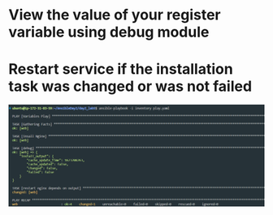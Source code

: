 # View the value of your register variable using debug module
# Restart service if the installation task was changed or was not failed
![alt text](day2_lab5.png)
